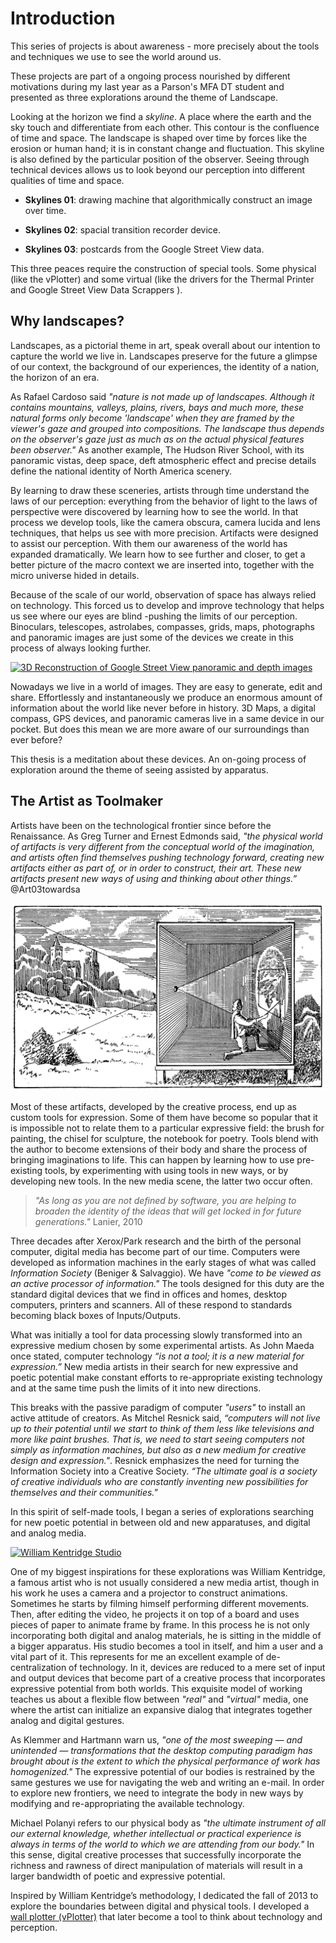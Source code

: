 # Introduction

This series of projects is about awareness - more precisely about the tools and techniques we use to see the world around us.

These projects are part of a ongoing process nourished by different motivations during my last year as a Parson's MFA DT student and presented as three explorations around the theme of  Landscape.

Looking at the horizon we find a _skyline_. A place where the earth and the sky touch and differentiate from each other. This contour is the confluence of time and space. The landscape is shaped over time by forces like the erosion or human hand; it is  in constant change and fluctuation. This skyline is also defined by the particular position of the observer. Seeing through technical devices allows us to look beyond our perception into different qualities of time and space.

- **Skylines 01**: drawing machine that algorithmically construct an image over time.

- **Skylines 02**: spacial transition recorder device. 

- **Skylines 03**: postcards from the Google Street View data. 

This three peaces require the construction of special tools. Some physical (like the vPlotter) and some virtual (like the drivers for the Thermal Printer and Google Street View Data Scrappers ). 

## Why landscapes?

Landscapes, as a pictorial theme in art, speak overall about our intention to capture the world we live in. Landscapes preserve for the future a glimpse of our context, the background of our experiences, the identity of a nation, the horizon of an era.

As Rafael Cardoso said _"nature is not made up of landscapes. Although it contains mountains, valleys, plains, rivers, bays and much more, these natural forms only become 'landscape' when they are framed by the viewer's gaze and grouped into compositions. The landscape thus depends on the observer's gaze just as much as on the actual physical features been observer."_
As another example, The Hudson River School, with its panoramic vistas, deep space, deft atmospheric effect and precise details define the national identity of North America scenery.

By learning to draw these sceneries, artists through time understand the laws of our perception: everything from the behavior of light to the laws of perspective were discovered by learning how to see the world. In that process we develop tools, like the camera obscura, camera lucida and lens techniques, that helps us see with more precision. Artifacts were designed to assist our perception. With them our awareness of the world has expanded dramatically. We learn how to see further and closer, to get a better picture of the macro context we are inserted into, together with the micro universe hided in details.

Because of the scale of our world, observation of space has always relied on technology. This forced us to develop and improve technology that helps us see where our eyes are blind -pushing the limits of our perception. Binoculars, telescopes, astrolabes, compasses, grids, maps, photographs and panoramic images are just some of the devices we create in this process of always looking further.

[![3D Reconstruction of Google Street View panoramic and depth images](https://farm8.staticflickr.com/7073/13466577425_c218012188_z_d.jpg)](https://vimeo.com/89982874)

Nowadays we live in a world of images. They are easy to generate, edit and share. Effortlessly and instantaneously we produce an enormous amount of information about the world like never before in history. 3D Maps, a digital compass, GPS devices, and panoramic cameras live in a same device in our pocket. But does this mean we are more aware of our surroundings than ever before?

This thesis is a meditation about these devices. An on-going process of exploration around the theme of seeing assisted by apparatus.


## The Artist as Toolmaker

Artists have been on the technological frontier since before the Renaissance. As Greg Turner and Ernest Edmonds said, _"the physical world of artifacts is very different from the conceptual world of the imagination, and artists often find themselves pushing technology forward, creating new artifacts either as part of, or in order to construct, their art. These new artifacts present new ways of using and thinking about other things.”_ @Art03towardsa

![Camera Obscura](images/camera-obscura.jpg)

Most of these artifacts, developed by the creative process, end up as custom tools for expression. Some of them have become so popular that it is impossible not to relate them to a particular expressive field: the brush for painting, the chisel for sculpture, the notebook for poetry. Tools blend with the author to become extensions of their body and share the process of bringing imaginations to life. This can happen by learning how to use pre-existing tools, by experimenting with using tools in new ways, or by developing new tools. In the new media scene, the latter two occur often.

> _"As long as you are not defined by software, you are helping to broaden the identity of the ideas that will get locked in for future generations."_ Lanier, 2010

Three decades after Xerox/Park research and the birth of the personal computer, digital media has become part of our time.
Computers were developed as information machines in the early stages of what was called _Information Society_ (Beniger &  Salvaggio). We have _"come to be viewed as an active processor of information."_ The tools designed for this duty are the standard digital devices that we find in offices and homes, desktop computers, printers and scanners. All of these respond to standards becoming black boxes of Inputs/Outputs.

What was initially a tool for data processing slowly transformed into an expressive medium chosen by some experimental artists. As John Maeda once stated, computer technology _“is not a tool; it is a new material for expression.”_ New media artists in their search for new expressive and poetic potential make constant efforts to re-appropriate existing technology and at the same time push the limits of it into new directions.

This breaks with the passive paradigm of computer _"users"_ to install an active attitude of creators. As Mitchel Resnick said, _“computers will not live up to their potential until we start to think of them less like televisions and more like paint brushes. That is, we need to start seeing computers not simply as information machines, but also as a new medium for creative design and expression."_. Resnick emphasizes the need for turning the Information Society into a Creative Society. _“The ultimate goal is a society of creative individuals who are constantly inventing new possibilities for themselves and their communities."_

In this spirit of self-made tools, I began a series of explorations searching for new poetic potential in between old and new apparatuses, and digital and analog media.

[![William Kentridge Studio](http://arttattler.com/Images/NorthAmerica/Illinois/Chicago/Museum%20of%20Contemporary%20Art/Production%20Site/01.jpg)](https://www.youtube.com/watch?v=ja4Wk7g6sdE)

One of my biggest inspirations for these explorations was William Kentridge, a famous artist who is not usually considered a new media artist, though in his work he uses a camera and a projector to construct animations. Sometimes he starts by filming himself performing different movements. Then, after editing the video, he projects it on top of a board and uses pieces of paper to animate frame by frame. In this process he is not only incorporating both digital and analog materials, he is sitting in the middle of a bigger apparatus. His studio becomes a tool in itself, and him a user and a vital part of it. This represents for me an excellent example of de-centralization of technology. In it, devices are reduced to a mere set of input and output devices that become part of a creative process that incorporates expressive potential from both worlds. This exquisite model of working teaches us about a flexible flow between _"real"_ and _"virtual"_ media, one where the artist can initialize an expansive dialog that integrates together analog and digital gestures.

As Klemmer and Hartmann warn us, _"one of the most sweeping — and unintended — transformations that the desktop computing paradigm has brought about is the extent to which the physical performance of work has homogenized."_ The expressive potential of our bodies is restrained by the same gestures we use for navigating the web and writing an e-mail. In order to explore new frontiers, we need to integrate the body in new ways by modifying and re-appropriating the available technology.

Michael Polanyi refers to our physical body as _"the ultimate instrument of all our external knowledge, whether intellectual or practical experience is always in terms of the world to which we are attending from our body."_
In this sense, digital creative processes that successfully incorporate the richness and rawness of direct manipulation of materials will result in a larger bandwidth of poetic and expressive potential.

Inspired by William Kentridge’s methodology, I dedicated the fall of 2013 to explore the boundaries between digital and physical tools. I developed a [wall plotter (vPlotter)](http://www.patriciogonzalezvivo.com/2014/vPlotter/index.php) that later become a tool to think about technology and perception.
